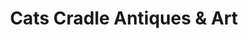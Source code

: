 ---
title: "Cats Cradle Antiques & Art"
url: /provo/cats-cradle-antiques-and-art/
shop: antiques
---
